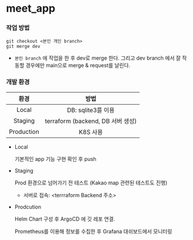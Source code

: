 # meet_app

### 작업 방법

    git checkout <본인 개인 branch>
    git merge dev

- `본인 branch` 에 작업을 한 후 dev로 merge 한다. 그리고 dev branch 에서 잘 작동할 경우에만 main으로 merge & request를 날린다.

### 개발 환경
    
| 환경 | 방법   | 
| :---:   | :---: | 
| Local | DB: sqlite3를 이용  |
| Staging | terraform (backend, DB 서버 생성)   |
| Production | K8S 사용   | 

- Local

    기본적인 app 기능 구현 확인 후 push

- Staging

    Prod 환경으로 넘어가기 전 테스트 (Kakao map 관련된 테스트도 진행)

    - 서버로 접속: <terrraform Backend 주소>

- Prodcution

    Helm Chart 구성 후 ArgoCD 에 깃 레포 연결. 

    Prometheus를 이용해 정보를 수집한 후 Grafana 대쉬보드에서 모니터링





